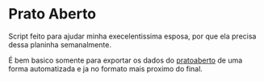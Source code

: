# Prato Aberto
Script feito para ajudar minha execelentissima esposa, por que ela precisa dessa planinha semanalmente.

É bem basico somente para exportar os dados do [pratoaberto](https://pratoaberto.sme.prefeitura.sp.gov.br/) de uma forma automatizada e ja no formato mais proximo do final.